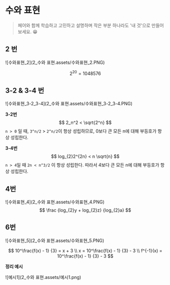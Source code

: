 # 수와 표현

> 페어와 함께 학습하고 고민하고 설명하며 작은 부분 하나라도 '내 것'으로 만들어보세요. 😁



## 2 번

![수와표현_2](2_수와 표현.assets/수와표현_2.PNG)

$$
2^{20} = 1048576 
$$




## 3-2 & 3-4 번

![수와표현_3-2_3-4](2_수와 표현.assets/수와표현_3-2_3-4.PNG)

**3-2번**
$$
2_n^2 < \sqrt{2^n}
$$
`n > 0` 일 때, `3^n/2` > `2^n/2`이 항상 성립하므로, 0보다 큰 모든 n에 대해 부등호가 항상 성립한다.



**3-4번**
$$
log_{2}2^{2n} < n \sqrt{n}
$$
`n > 4`일 때 `2n < n^3/2` 이 항상 성립한다. 따라서 4보다 큰 모든 n에 대해 부등호가 항상 성립한다.



## 4번

![수와표현_4](2_수와 표현.assets/수와표현_4.PNG)
$$
\frac {log_{2}y + log_{2}z} {log_{2}a}
$$




## 6번

![수와표현_5](2_수와 표현.assets/수와표현_5.PNG)

$$
10^\frac{f(x) - 1} {3} = x + 3 \\
x = 10^\frac{f(x) - 1} {3}  - 3 \\
f^{-1}(x)  = 10^\frac{f(x) - 1} {3}  - 3
$$






**정리 예시**

![예시1](2_수와 표현.assets/예시1.png)